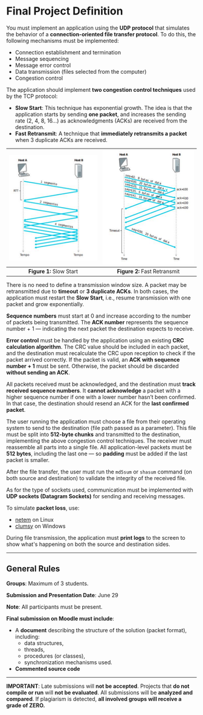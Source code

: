 # Final Project Definition

You must implement an application using the **UDP protocol** that simulates the behavior of a **connection-oriented file transfer protocol**. To do this, the following mechanisms must be implemented:

* Connection establishment and termination
* Message sequencing
* Message error control
* Data transmission (files selected from the computer)
* Congestion control

The application should implement **two congestion control techniques** used by the TCP protocol:

* **Slow Start**: This technique has exponential growth. The idea is that the application starts by sending **one packet**, and increases the sending rate (2, 4, 8, 16...) as acknowledgments (ACKs) are received from the destination.
* **Fast Retransmit**: A technique that **immediately retransmits a packet** when 3 duplicate ACKs are received.

![slow start](assets/slow_start.png)|![fast retransmit](assets/fast_retransmit.png)
:-------------------------:|:-------------------------:
**Figure 1:** Slow Start | **Figure 2:** Fast Retransmit

There is no need to define a transmission window size. A packet may be retransmitted due to **timeout** or **3 duplicate ACKs**. In both cases, the application must restart the **Slow Start**, i.e., resume transmission with one packet and grow exponentially.

**Sequence numbers** must start at 0 and increase according to the number of packets being transmitted. The **ACK number** represents the sequence number + 1 — indicating the next packet the destination expects to receive.

**Error control** must be handled by the application using an existing **CRC calculation algorithm**. The CRC value should be included in each packet, and the destination must recalculate the CRC upon reception to check if the packet arrived correctly. If the packet is valid, an **ACK with sequence number + 1** must be sent. Otherwise, the packet should be discarded **without sending an ACK**.

All packets received must be acknowledged, and the destination must **track received sequence numbers**. It **cannot acknowledge** a packet with a higher sequence number if one with a lower number hasn’t been confirmed. In that case, the destination should resend an ACK for the **last confirmed packet**.

The user running the application must choose a file from their operating system to send to the destination (file path passed as a parameter). This file must be split into **512-byte chunks** and transmitted to the destination, implementing the above congestion control techniques. The receiver must reassemble all parts into a single file. All application-level packets must be **512 bytes**, including the last one — so **padding** must be added if the last packet is smaller.

After the file transfer, the user must run the `md5sum` or `shasum` command (on both source and destination) to validate the integrity of the received file.

As for the type of sockets used, communication must be implemented with **UDP sockets (Datagram Sockets)** for sending and receiving messages.

To simulate **packet loss**, use:

* [netem](http://www.linuxfoundation.org/collaborate/workgroups/networking/netem) on Linux
* [clumsy](https://github.com/jagt/clumsy) on Windows

During file transmission, the application must **print logs** to the screen to show what's happening on both the source and destination sides.

---

## General Rules

**Groups**: Maximum of 3 students.

**Submission and Presentation Date**: June 29

**Note**: All participants must be present.

**Final submission on Moodle must include**:

* A **document** describing the structure of the solution (packet format), including:
  * data structures,
  * threads,
  * procedures (or classes),
  * synchronization mechanisms used.
* **Commented source code**

---

**IMPORTANT**:
Late submissions will **not be accepted**.
Projects that **do not compile or run** will **not be evaluated**.
All submissions will be **analyzed and compared**.
If plagiarism is detected, **all involved groups will receive a grade of ZERO.**